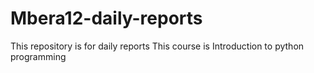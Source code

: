 # Mbera12-daily-reports
This repository is for daily reports 
This course is Introduction to python programming 
